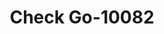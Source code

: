 ---
f_zip-code: 48203
f_state-code: MI
title: Check Go-10082
f_phone: 313-867-2000
f_city-only: Highland Park
f_address: 15135 Woodward Ave Highland Park
f_location-unique-id: '10082'
slug: check-go-10082
updated-on: '2024-05-30T13:46:58.046Z'
created-on: '2024-05-30T13:36:59.803Z'
published-on: '2024-05-30T13:54:32.469Z'
f_city-state: cms/city/highland-park-mi.md
f_company: cms/company/check-go.md
f_state: cms/state/michigan.md
layout: '[payday-loan].html'
tags: payday-loan
---